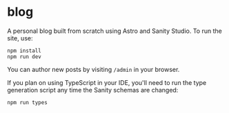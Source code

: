 # blog

A personal blog built from scratch using Astro and Sanity Studio. To run the site, use:

```
npm install
npm run dev
```

You can author new posts by visiting `/admin` in your browser.

If you plan on using TypeScript in your IDE, you'll need to run the type generation script any time the Sanity schemas are changed:

```
npm run types
```